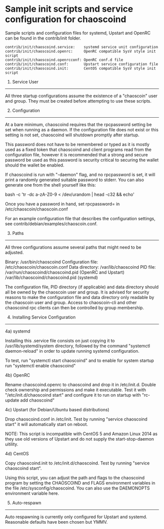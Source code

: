 Sample init scripts and service configuration for chaoscoind
==========================================================

Sample scripts and configuration files for systemd, Upstart and OpenRC
can be found in the contrib/init folder.

    contrib/init/chaoscoind.service:    systemd service unit configuration
    contrib/init/chaoscoind.openrc:     OpenRC compatible SysV style init script
    contrib/init/chaoscoind.openrcconf: OpenRC conf.d file
    contrib/init/chaoscoind.conf:       Upstart service configuration file
    contrib/init/chaoscoind.init:       CentOS compatible SysV style init script

1. Service User
---------------------------------

All three startup configurations assume the existence of a "chaoscoin" user
and group.  They must be created before attempting to use these scripts.

2. Configuration
---------------------------------

At a bare minimum, chaoscoind requires that the rpcpassword setting be set
when running as a daemon.  If the configuration file does not exist or this
setting is not set, chaoscoind will shutdown promptly after startup.

This password does not have to be remembered or typed as it is mostly used
as a fixed token that chaoscoind and client programs read from the configuration
file, however it is recommended that a strong and secure password be used
as this password is security critical to securing the wallet should the
wallet be enabled.

If chaoscoind is run with "-daemon" flag, and no rpcpassword is set, it will
print a randomly generated suitable password to stderr.  You can also
generate one from the shell yourself like this:

bash -c 'tr -dc a-zA-Z0-9 < /dev/urandom | head -c32 && echo'

Once you have a password in hand, set rpcpassword= in /etc/chaoscoin/chaoscoin.conf

For an example configuration file that describes the configuration settings,
see contrib/debian/examples/chaoscoin.conf.

3. Paths
---------------------------------

All three configurations assume several paths that might need to be adjusted.

Binary:              /usr/bin/chaoscoind
Configuration file:  /etc/chaoscoin/chaoscoin.conf
Data directory:      /var/lib/chaoscoind
PID file:            /var/run/chaoscoind/chaoscoind.pid (OpenRC and Upstart)
                     /var/lib/chaoscoind/chaoscoind.pid (systemd)

The configuration file, PID directory (if applicable) and data directory
should all be owned by the chaoscoin user and group.  It is advised for security
reasons to make the configuration file and data directory only readable by the
chaoscoin user and group.  Access to chaoscoin-cli and other chaoscoind rpc clients
can then be controlled by group membership.

4. Installing Service Configuration
-----------------------------------

4a) systemd

Installing this .service file consists on just copying it to
/usr/lib/systemd/system directory, followed by the command
"systemctl daemon-reload" in order to update running systemd configuration.

To test, run "systemctl start chaoscoind" and to enable for system startup run
"systemctl enable chaoscoind"

4b) OpenRC

Rename chaoscoind.openrc to chaoscoind and drop it in /etc/init.d.  Double
check ownership and permissions and make it executable.  Test it with
"/etc/init.d/chaoscoind start" and configure it to run on startup with
"rc-update add chaoscoind"

4c) Upstart (for Debian/Ubuntu based distributions)

Drop chaoscoind.conf in /etc/init.  Test by running "service chaoscoind start"
it will automatically start on reboot.

NOTE: This script is incompatible with CentOS 5 and Amazon Linux 2014 as they
use old versions of Upstart and do not supply the start-stop-daemon uitility.

4d) CentOS

Copy chaoscoind.init to /etc/init.d/chaoscoind. Test by running "service chaoscoind start".

Using this script, you can adjust the path and flags to the chaoscoind program by
setting the CHAOSCOIND and FLAGS environment variables in the file
/etc/sysconfig/chaoscoind. You can also use the DAEMONOPTS environment variable here.

5. Auto-respawn
-----------------------------------

Auto respawning is currently only configured for Upstart and systemd.
Reasonable defaults have been chosen but YMMV.
